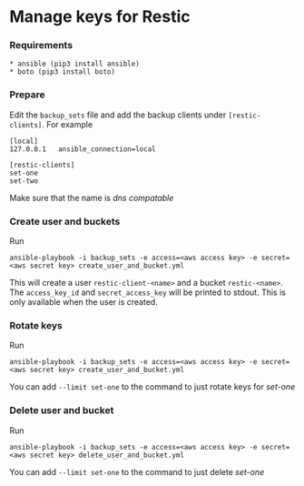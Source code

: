 # Manage keys for Restic

### Requirements
```
* ansible (pip3 install ansible)
* boto (pip3 install boto)
```

### Prepare
Edit the `backup_sets` file and add the backup clients under `[restic-clients]`. For example
```
[local]
127.0.0.1   ansible_connection=local

[restic-clients]
set-one
set-two
```
Make sure that the name is *dns compatable*

### Create user and buckets

Run
```
ansible-playbook -i backup_sets -e access=<aws access key> -e secret=<aws secret key> create_user_and_bucket.yml
```
This will create a user `restic-client-<name>` and a bucket `restic-<name>`. The `access_key_id` 
and `secret_access_key` will be printed to stdout. This is only available when the user is created. 

### Rotate keys

Run
```
ansible-playbook -i backup_sets -e access=<aws access key> -e secret=<aws secret key> create_user_and_bucket.yml
```
You can add `--limit set-one` to the command to just rotate keys for *set-one*


### Delete user and bucket

Run
```
ansible-playbook -i backup_sets -e access=<aws access key> -e secret=<aws secret key> delete_user_and_bucket.yml
```
You can add `--limit set-one` to the command to just delete  *set-one*




